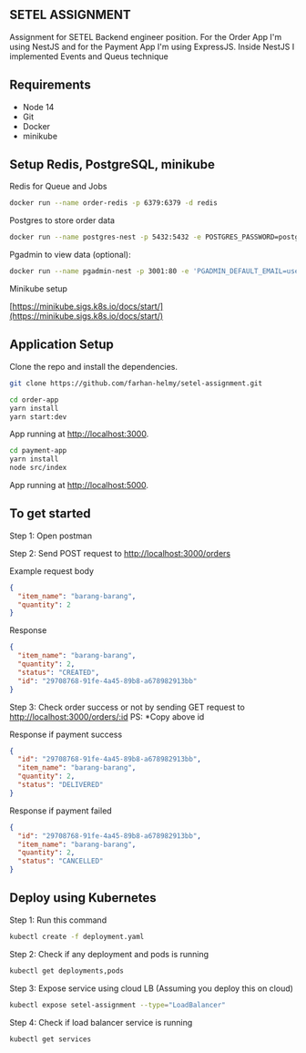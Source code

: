 ## SETEL ASSIGNMENT

Assignment for SETEL Backend engineer position. For the Order App I'm using NestJS and for the Payment App I'm using ExpressJS. Inside NestJS I implemented Events and Queus technique

## Requirements

- Node 14
- Git
- Docker
- minikube

## Setup Redis, PostgreSQL, minikube

Redis for Queue and Jobs

```bash
docker run --name order-redis -p 6379:6379 -d redis
```

Postgres to store order data

```bash
docker run --name postgres-nest -p 5432:5432 -e POSTGRES_PASSWORD=postgres -d postgres
```

Pgadmin to view data (optional):

```bash
docker run --name pgadmin-nest -p 3001:80 -e 'PGADMIN_DEFAULT_EMAIL=user@domain.com'  -e 'PGADMIN_DEFAULT_PASSWORD=SuperSecret'  -d dpage/pgadmin4
```

Minikube setup

[https://minikube.sigs.k8s.io/docs/start/](https://minikube.sigs.k8s.io/docs/start/)

## Application Setup

Clone the repo and install the dependencies.

```bash
git clone https://github.com/farhan-helmy/setel-assignment.git

```

```bash
cd order-app
yarn install
yarn start:dev
```

App running at [http://localhost:3000](http://localhost:3000).

```bash
cd payment-app
yarn install
node src/index
```

App running at [http://localhost:5000](http://localhost:5000).

## To get started

Step 1: Open postman

Step 2: Send POST request to [http://localhost:3000/orders](http://localhost:3000/orders)

Example request body

```json
{
  "item_name": "barang-barang",
  "quantity": 2
}
```

Response

```json
{
  "item_name": "barang-barang",
  "quantity": 2,
  "status": "CREATED",
  "id": "29708768-91fe-4a45-89b8-a678982913bb"
}
```

Step 3: Check order success or not by sending GET request to [http://localhost:3000/orders/:id](http://localhost:3000/orders/:id) PS: \*Copy above id

Response if payment success

```json
{
  "id": "29708768-91fe-4a45-89b8-a678982913bb",
  "item_name": "barang-barang",
  "quantity": 2,
  "status": "DELIVERED"
}
```

Response if payment failed

```json
{
  "id": "29708768-91fe-4a45-89b8-a678982913bb",
  "item_name": "barang-barang",
  "quantity": 2,
  "status": "CANCELLED"
}
```

## Deploy using Kubernetes

Step 1: Run this command 

```bash
kubectl create -f deployment.yaml
```

Step 2: Check if any deployment and pods is running

```bash
kubectl get deployments,pods
```

Step 3: Expose service using cloud LB (Assuming you deploy this on cloud)

```bash
kubectl expose setel-assignment --type="LoadBalancer"
```

Step 4: Check if load balancer service is running

```bash
kubectl get services
```